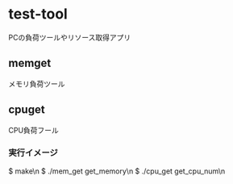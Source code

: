 # test-tool
PCの負荷ツールやリソース取得アプリ

## memget
メモリ負荷ツール

## cpuget
CPU負荷フール

### 実行イメージ
$ make\n
$ ./mem_get get_memory\n
$ ./cpu_get get_cpu_num\n
